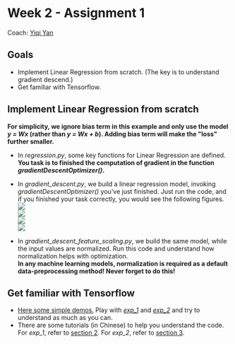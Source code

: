 # Week 2 - Assignment 1

Coach: [Yiqi Yan](https://saoyan.github.io/)

## Goals  
* Implement Linear Regression from scratch. (The key is to understand gradient descend.)  
* Get familiar with Tensorflow.

## Implement Linear Regression from scratch  
**For simplicity, we ignore bias term in this example and only use the model *y = Wx* (rather than *y = Wx + b*). Adding bias term will make the "loss" further smaller.**
* In *regression.py*, some key functions for Linear Regression are defined. **You task is to finished the computation of gradient in the function *gradientDescentOptimizer()*.**
* In *gradient_descent.py*, we build a linear regression model, invoking *gradientDescentOptimizer()* you've just finished. Just run the code, and if you finished your task correctly, you would see the following figures.  
![](https://github.com/TFTxiaozu/TFT-ML-Week-2/blob/master/assets/assign_1_1.png)  
![](https://github.com/TFTxiaozu/TFT-ML-Week-2/blob/master/assets/assign_1_2.png)  
![](https://github.com/TFTxiaozu/TFT-ML-Week-2/blob/master/assets/assign_1_3.png)  
![](https://github.com/TFTxiaozu/TFT-ML-Week-2/blob/master/assets/assign_1_4.png)

* In *gradient_descent_feature_scaling.py*, we build the same model, while the input values are normalized. Run this code and understand how normalization helps with optimization.  
**In any machine learning models, normalization is required as a default data-preprocessing method! Never forget to do this!**

## Get familiar with Tensorflow
* [Here some simple demos.](https://github.com/SaoYan/LearningTensorflow) Play with [*exp_1*](https://github.com/SaoYan/LearningTensorflow/blob/master/exp01_basic_usage.py) and [*exp_2*](https://github.com/SaoYan/LearningTensorflow/blob/master/exp02_simple_linear_model.py) and try to understand as much as you can.  
* There are some tutorials (in Chinese) to help you understand the code. For *exp_1*, refer to [section 2](https://mp.weixin.qq.com/s?__biz=MzIxOTQ3MTI5NQ==&mid=100000348&idx=1&sn=b71d4ce18a8fe6bb7962f161cb186107&scene=19#wechat_redirect). For *exp_2*, refer to [section 3](https://mp.weixin.qq.com/s?__biz=MzIxOTQ3MTI5NQ==&mid=100000351&idx=1&sn=20491f00e2bd5b49dfb7e9b03c99dcf0&scene=19#wechat_redirect).
